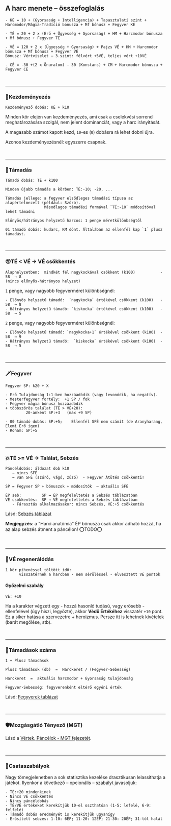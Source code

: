 
## A harc menete – összefoglalás

```
- KÉ = 10 + (Gyorsaság + Intelligencia) + Tapasztalati szint + Harcmodor/Mágia-Tradíció bónusza + Mf bónusz + Fegyver KÉ

- TÉ = 20 + 2 x (Erő + Ügyesség + Gyorsaság) + HM + Harcmodor bónusza + Mf bónusz + Fegyver TÉ

- VÉ = 120 + 2 x (Ügyesség + Gyorsaság) + Pajzs VÉ + HM + Harcmodor bónusza + Mf bónusz + Fegyver VÉ
Bónusz: Vértviselet – 3.szint: félvért +5VÉ, teljes vért +10VÉ

- CÉ = -30 +(2 x Önuralom) – 30 (Konstans) + CM + Harcmodor bónusza + Fegyver CÉ
```

<br />

---
### 🤞Kezdeményezés

```
Kezdeményező dobás: KÉ + k10
```

Minden kör elején van kezdeményezés, ami csak a cselekvési sorrend meghatározására szolgál, nem jelent dominanciát, vagy a harc irányítását.

A magasabb számot kapott kezd, `10`-es (`0`) dobásra rá lehet dobni újra.

Azonos kezdeményezésnél: egyszerre csapnak.

<br />

---
### 🤺Támadás

```
Támadó dobás: TÉ + k100

Minden újabb támadás a körben: TÉ:-10; -20, ...

Támadás jellege: a fegyver elsődleges támadási típusa az alapértelmezett (például: Szúró).
                 Másodlagos támadási formával `TÉ:-10` módosítóval lehet támadni

Előnyös/hátrányos helyzetű harcos: 1 penge méretkülönbségtől

01 támadó dobás: kudarc, KM dönt. Általában az ellenfél kap `1` plusz támadást.
```

<br />

---
### 😵TÉ < VÉ  → VÉ csökkentés

```
Alaphelyzetben:  mindkét fél nagykockával csökkent (k100)           -   58  → 8
(nincs előnyös-hátrányos helyzet)
```

`1` penge, vagy nagyobb fegyverméret különbségnél:

```
- Előnyös helyzetű támadó:  `nagykocka` értékével csökkent (k100)   -   58  → 8
- Hátrányos helyzetű támadó: `kiskocka` értékével csökkent (k100)   -   58  → 5
```

`2` penge, vagy nagyobb fegyverméret különbségnél:

```
- Előnyös helyzetű támadó: `nagykocka+1` értékével csökkent (k100)  -   58  → 9
- Hátrányos helyzetű támadó:  `kiskocka` értékével csökkent (k100)  -   58  → 5
```

<br />

---
### 🗡️Fegyver

```
Fegyver SP: k20 + X
```

```
- Erő Tulajdonság 1:1-ben hozzáadódik (vagy levonódik, ha negatív).
- Mesterfegyver fortély:  +1 SP / fok
- Fegyver mágia bónusz hozzáadódik
+ többszörös találat (TÉ > VÉ+20):
         20-anként SP:+3   (max +9 SP)
```

```
- 00 támadó dobás: SP:+5;    Ellenfél SFÉ nem számít (de Aranyharang, Elemi Erő igen)
- Roham: SP:+5
```

<br />

---
### 💥TÉ >= VÉ  → Találat, Sebzés

```
Páncéldobás: áldozat dob k10    
   → nincs SFÉ
   → van SFÉ (szúró, vágó, zúzó)  - Fegyver Átütés csökkenti!
```

```
SP = Fegyver SP + bónuszok + módosítók  – aktuális SFÉ
```

```
ÉP seb:         SP ↔ ÉP megfeleltetés a Sebzés táblázatban
VÉ csökkentés:  SP ↔ VÉ megfeleltetés a Sebzés táblázatban
   - Fárasztás alkalmazásakor: nincs Sebzés, VÉ:+5 csökkentés
```

Lásd: [Sebzés táblázat](064_01_02_harc_menete_reszletes.md#sebz%C3%A9s)

**Megjegyzés**: a "Harci anatómia" ÉP bónusza csak akkor adható hozzá, ha az alap sebzés átment a páncélon! ⭕TODO⭕

<br />

---
### 🍎VÉ regenerálódás
```
1 kör pihenéssel töltött idő:
      visszatérnek a harcban - nem sérüléssel - elvesztett VÉ pontok
```


#### Győzelmi szabály

```
VÉ: +10
```

Ha a karakter végzett egy - hozzá hasonló tudású, vagy erősebb - ellenfelével (úgy hiszi, legyőzte), akkor **Védő Értékéhez** visszatér `+10` pont.\
Ez a siker hatása a szervezetre + heroizmus. Persze itt is lehetnek kivételek (barát megölése, stb).

<br />

---
### 🔢Támadások száma

```
1 + Plusz támadások

Plusz támadások (db)  =  Harckeret / (Fegyver-Sebesség)
```

```
Harckeret  =  aktuális harcmodor + Gyorsaság tulajdonság

Fegyver-Sebesség: fegyverenként eltérő egyéni érték 
```

Lásd: [Fegyverek táblázat](067_fegyverek.md)

<br />

---
### 🛡️Mozgásgátló Tényező (MGT)

Lásd a [Vértek, Páncélok - MGT fejezetét](068_vertek_pancelok.md#mozgásgátló-tényező-mgt).

<br />

---
### 📖Csataszabályok

Nagy tömegjelenetben a sok statisztika kezelése drasztikusan lelassíthatja a játékot. Ilyenkor a következő – opcionális – szabályt javasoljuk:

```
- TÉ:+20 mindenkinek
- Nincs VÉ csökkentés
- Nincs páncéldobás
- TÉ/VÉ értékeket kerekítjük 10-el oszthatóan (1-5: lefelé, 6-9: felfelé)
- Támadó dobás eredményét is kerekítjük ugyanígy
- Erősített sebzés: 1-10: 6ÉP; 11-20: 12ÉP; 21-30: 20ÉP; 31-től halál
```
